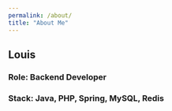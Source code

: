 ```yaml
---
permalink: /about/
title: "About Me"
---
```


## Louis
### Role: Backend Developer
### Stack: Java, PHP, Spring, MySQL, Redis
